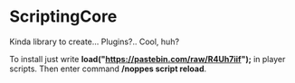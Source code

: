 # ScriptingCore
Kinda library to create... Plugins?..
Cool, huh?

To install just write **load("https://pastebin.com/raw/R4Uh7iif");** in player scripts. Then enter command **/noppes script reload**.
